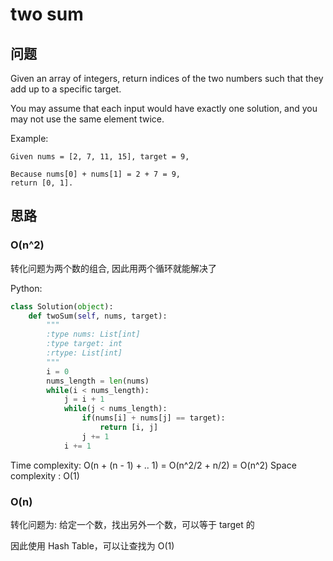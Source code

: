 # two sum

## 问题

Given an array of integers, return indices of the two numbers such that they add up to a specific target.

You may assume that each input would have exactly one solution, and you may not use the same element twice.

Example:

```
Given nums = [2, 7, 11, 15], target = 9,

Because nums[0] + nums[1] = 2 + 7 = 9,
return [0, 1].
```

## 思路

### O(n^2)
转化问题为两个数的组合, 因此用两个循环就能解决了

Python: 
```python
class Solution(object):
    def twoSum(self, nums, target):
        """
        :type nums: List[int]
        :type target: int
        :rtype: List[int]
        """
        i = 0
        nums_length = len(nums)
        while(i < nums_length):
            j = i + 1
            while(j < nums_length):
                if(nums[i] + nums[j] == target):
                    return [i, j]
                j += 1
            i += 1
```

Time complexity: O(n + (n - 1) + .. 1) = O(n^2/2 + n/2) = O(n^2)
Space complexity : O(1)

### O(n)
转化问题为: 给定一个数，找出另外一个数，可以等于 target 的

因此使用 Hash Table，可以让查找为 O(1)